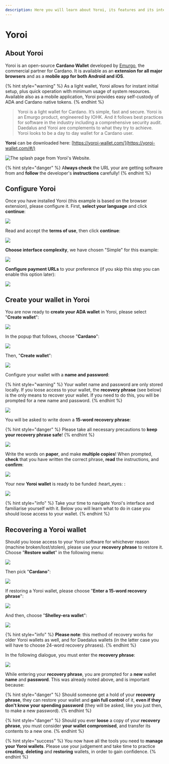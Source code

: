 ```yaml
---
description: Here you will learn about Yoroi, its features and its interface.
---
```


# Yoroi

## About Yoroi

Yoroi is an open-source **Cardano Wallet** developed by [Emurgo](https://emurgo.io/), the commercial partner for Cardano. It is available as an **extension for all major browsers** and as a **mobile app for both Android and iOS**.

{% hint style="warning" %}
As a light wallet, Yoroi allows for instant initial setup, plus quick operation with minimum usage of system resources. Available also as a mobile application, Yoroi provides easy self-custody of ADA and Cardano native tokens.
{% endhint %}

> Yoroi is a light wallet for Cardano. It’s simple, fast and secure. Yoroi is an Emurgo product, engineered by IOHK. And it follows best practices for software in the industry including a comprehensive security audit. Daedalus and Yoroi are complements to what they try to achieve. Yoroi looks to be a day to day wallet for a Cardano user.

**Yoroi** can be downloaded here: [https://yoroi-wallet.com/](https://yoroi-wallet.com/#/)

![The splash page from Yoroi's Website.](../.gitbook/assets/yoroi\_splash.PNG)

{% hint style="danger" %}
A**lways check** the URL your are getting software from and **follow** the developer's **instructions** carefully!
{% endhint %}

## Configure Yoroi

Once you have installed Yoroi (this example is based on the browser extension), please configure it. First, **select your language** and click **continue**:&#x20;

![](<../.gitbook/assets/yoroi\_splash (1).PNG>)

Read and accept the **terms of use**, then click **continue**:

![](../.gitbook/assets/yoroi\_terms.PNG)

**Choose interface complexity**, we have chosen "Simple" for this example:

![](../.gitbook/assets/yoroi\_interface\_choice.PNG)

**Configure payment URLs** to your preference (if you skip this step you can enable this option later):

![](../.gitbook/assets/yoroi\_payment\_URLs.PNG)

## Create your wallet in Yoroi

You are now ready to **create your ADA wallet** in Yoroi, please select "**Create wallet**":

![](../.gitbook/assets/yoroi\_main.PNG)

In the popup that follows, choose "**Cardano**":

![](../.gitbook/assets/yoroi\_currency\_choice.PNG)

Then, "**Create wallet**":

![](../.gitbook/assets/yaroi\_wallet\_type.PNG)

Configure your wallet with a **name and password**:

{% hint style="warning" %}
Your wallet name and password are only stored locally. If you loose access to your wallet, the **recovery phrase** (see below) is the only means to recover your wallet. If you need to do this, you will be prompted for a new name and password. &#x20;
{% endhint %}

![](../.gitbook/assets/yoroi\_wallet\_config.PNG)

You will be asked to write down a **15-word recovery phrase**:

{% hint style="danger" %}
Please take all necessary precautions to **keep your recovery phrase safe**!
{% endhint %}

![](../.gitbook/assets/yoroi\_recovery\_phrase\_01.PNG)

Write the words on **paper**, and make **multiple copies**! When prompted, **check** that you have written the correct phrase, **read** the instructions, and **confirm**:

![](../.gitbook/assets/yoroi\_recovery\_phrase\_02.PNG)

Your new **Yoroi wallet** is ready to be funded :heart\_eyes: :

![](../.gitbook/assets/yoroi\_wallet\_ready.PNG)

{% hint style="info" %}
Take your time to navigate Yoroi's interface and familiarise yourself with it. Below you will learn what to do in case you should loose access to your wallet.&#x20;
{% endhint %}

## Recovering a Yoroi wallet

Should you loose access to your Yoroi software for whichever reason (machine broken/lost/stolen), please use your **recovery phrase** to restore it. Choose "**Restore wallet**" in the following menu:

![](../.gitbook/assets/yoroi\_restore\_01.PNG)

Then pick "**Cardano**":

![](../.gitbook/assets/yoroi\_currency\_choice.PNG)

If restoring a Yoroi wallet, please choose "**Enter a 15-word recovery phrase**":

![](../.gitbook/assets/yoroi\_restore\_02.PNG)

And then, choose "**Shelley-era wallet**":

![](../.gitbook/assets/yoroi\_restore\_03.PNG)

{% hint style="info" %}
**Please note**: this method of recovery works for older Yoroi wallets as well, and for Daedalus wallets (in the latter case you will have to choose 24-word recovery phrases).
{% endhint %}

In the following dialogue, you must enter the **recovery phrase**:&#x20;

![](../.gitbook/assets/yoroi\_restore\_04.PNG)

While entering your **recovery phrase**, you are prompted for a **new** wallet **name** and **password**. This was already noted above, and is important because:

{% hint style="danger" %}
Should someone get a hold of your **recovery phrase**, they can restore your wallet and **gain full control** of it, **even if they don't know your spending password** (they will be asked, like you just then, to make a new password).
{% endhint %}

{% hint style="danger" %}
Should you ever **loose** a copy of your **recovery phrase**, you must consider **your wallet compromised**, and transfer its contents to a new one.
{% endhint %}

{% hint style="success" %}
You now have all the tools you need to **manage your Yoroi wallets**. Please use your judgement and take time to practice **creating**, **deleting** and **restoring** wallets, in order to gain confidence.
{% endhint %}
